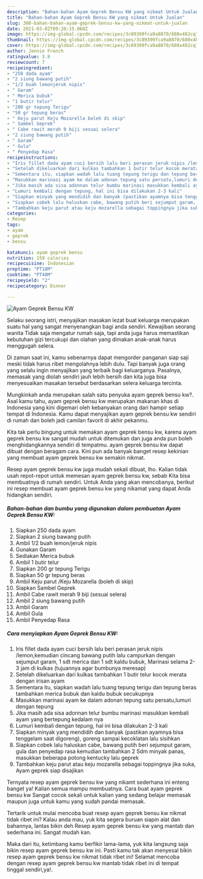 ```yaml
---
description: "Bahan-bahan Ayam Geprek Bensu KW yang nikmat Untuk Jualan"
title: "Bahan-bahan Ayam Geprek Bensu KW yang nikmat Untuk Jualan"
slug: 300-bahan-bahan-ayam-geprek-bensu-kw-yang-nikmat-untuk-jualan
date: 2021-03-02T09:20:15.068Z
image: https://img-global.cpcdn.com/recipes/3c89399fca9a8870/680x482cq70/ayam-geprek-bensu-kw-foto-resep-utama.jpg
thumbnail: https://img-global.cpcdn.com/recipes/3c89399fca9a8870/680x482cq70/ayam-geprek-bensu-kw-foto-resep-utama.jpg
cover: https://img-global.cpcdn.com/recipes/3c89399fca9a8870/680x482cq70/ayam-geprek-bensu-kw-foto-resep-utama.jpg
author: Jennie French
ratingvalue: 3.8
reviewcount: 7
recipeingredient:
- "250 dada ayam"
- "2 siung bawang putih"
- "1/2 buah lemonjeruk nipis"
- " Garam"
- " Merica bubuk"
- "1 butir telur"
- "200 gr tepung Terigu"
- "50 gr tepung beras"
- " Keju parut Keju Mozarella boleh di skip"
- " Sambel Geprek"
- " Cabe rawit merah 9 biji sesuai selera"
- "2 siung bawang putih"
- " Garam"
- " Gula"
- " Penyedap Rasa"
recipeinstructions:
- "Iris fillet dada ayam cuci bersih lalu beri perasan jeruk nipis /lemon,kemudian cincang bawang putih lalu campurkan dengan sejumput garam, 1 sdt merica dan 1 sdt kaldu bubuk, Marinasi selama 2-3 jam di kulkas (tujuannya agar bumbunya meresap)"
- "Setelah dikeluarkan dari kulkas tambahkan 1 butir telur kocok merata dengan irisan ayam"
- "Sementara itu, siapkan wadah lalu tuang tepung terigu dan tepung beras tambahkan merica bubuk dan kaldu bubuk secukupnya"
- "Masukkan marinasi ayam ke dalam adonan tepung satu persatu,lumuri dengan tepung"
- "Jika masih ada sisa adonnan telur bumbu marinasi masukkan kembali ayam yang bertepung kedalam nya"
- "Lumuri kembali dengan tepung, hal ini bisa dilakukan 2-3 kali"
- "Siapkan minyak yang mendidih dan banyak (pastikan ayamnya bisa tenggelam saat digoreng), goreng sampai kecoklatan lalu sisihkan"
- "Siapkan cobek lalu haluskan cabe, bawang putih beri sejumput garam, gula dan penyedap rasa kemudian tambahkan 2 Sdm minyak panas, masukkan beberapa potong kentucky lalu geprek"
- "Tambahkan keju parut atau keju mozarella sebagai toppingnya jika suka, Ayam geprek siap disajikan"
categories:
- Resep
tags:
- ayam
- geprek
- bensu

katakunci: ayam geprek bensu 
nutrition: 159 calories
recipecuisine: Indonesian
preptime: "PT18M"
cooktime: "PT40M"
recipeyield: "2"
recipecategory: Dinner

---
```



![Ayam Geprek Bensu KW](https://img-global.cpcdn.com/recipes/3c89399fca9a8870/680x482cq70/ayam-geprek-bensu-kw-foto-resep-utama.jpg)

Selaku seorang istri, menyajikan masakan lezat buat keluarga merupakan suatu hal yang sangat menyenangkan bagi anda sendiri. Kewajiban seorang  wanita Tidak saja mengatur rumah saja, tapi anda juga harus memastikan kebutuhan gizi tercukupi dan olahan yang dimakan anak-anak harus menggugah selera.

Di zaman  saat ini, kamu sebenarnya dapat mengorder panganan siap saji meski tidak harus ribet mengolahnya lebih dulu. Tapi banyak juga orang yang selalu ingin menyajikan yang terbaik bagi keluarganya. Pasalnya, memasak yang diolah sendiri jauh lebih bersih dan kita juga bisa menyesuaikan masakan tersebut berdasarkan selera keluarga tercinta. 



Mungkinkah anda merupakan salah satu penyuka ayam geprek bensu kw?. Asal kamu tahu, ayam geprek bensu kw merupakan makanan khas di Indonesia yang kini digemari oleh kebanyakan orang dari hampir setiap tempat di Indonesia. Kamu dapat menyajikan ayam geprek bensu kw sendiri di rumah dan boleh jadi camilan favorit di akhir pekanmu.

Kita tak perlu bingung untuk memakan ayam geprek bensu kw, karena ayam geprek bensu kw sangat mudah untuk ditemukan dan juga anda pun boleh menghidangkannya sendiri di tempatmu. ayam geprek bensu kw dapat dibuat dengan beragam cara. Kini pun ada banyak banget resep kekinian yang membuat ayam geprek bensu kw semakin nikmat.

Resep ayam geprek bensu kw juga mudah sekali dibuat, lho. Kalian tidak usah repot-repot untuk memesan ayam geprek bensu kw, sebab Kita bisa membuatnya di rumah sendiri. Untuk Anda yang akan mencobanya, berikut ini resep membuat ayam geprek bensu kw yang nikamat yang dapat Anda hidangkan sendiri.

<!--inarticleads1-->

##### Bahan-bahan dan bumbu yang digunakan dalam pembuatan Ayam Geprek Bensu KW:

1. Siapkan 250 dada ayam
1. Siapkan 2 siung bawang putih
1. Ambil 1/2 buah lemon/jeruk nipis
1. Gunakan  Garam
1. Sediakan  Merica bubuk
1. Ambil 1 butir telur
1. Siapkan 200 gr tepung Terigu
1. Siapkan 50 gr tepung beras
1. Ambil  Keju parut /Keju Mozarella (boleh di skip)
1. Siapkan  Sambel Geprek
1. Ambil  Cabe rawit merah 9 biji (sesuai selera)
1. Ambil 2 siung bawang putih
1. Ambil  Garam
1. Ambil  Gula
1. Ambil  Penyedap Rasa




<!--inarticleads2-->

##### Cara menyiapkan Ayam Geprek Bensu KW:

1. Iris fillet dada ayam cuci bersih lalu beri perasan jeruk nipis /lemon,kemudian cincang bawang putih lalu campurkan dengan sejumput garam, 1 sdt merica dan 1 sdt kaldu bubuk, Marinasi selama 2-3 jam di kulkas (tujuannya agar bumbunya meresap)
1. Setelah dikeluarkan dari kulkas tambahkan 1 butir telur kocok merata dengan irisan ayam
1. Sementara itu, siapkan wadah lalu tuang tepung terigu dan tepung beras tambahkan merica bubuk dan kaldu bubuk secukupnya
1. Masukkan marinasi ayam ke dalam adonan tepung satu persatu,lumuri dengan tepung
1. Jika masih ada sisa adonnan telur bumbu marinasi masukkan kembali ayam yang bertepung kedalam nya
1. Lumuri kembali dengan tepung, hal ini bisa dilakukan 2-3 kali
1. Siapkan minyak yang mendidih dan banyak (pastikan ayamnya bisa tenggelam saat digoreng), goreng sampai kecoklatan lalu sisihkan
1. Siapkan cobek lalu haluskan cabe, bawang putih beri sejumput garam, gula dan penyedap rasa kemudian tambahkan 2 Sdm minyak panas, masukkan beberapa potong kentucky lalu geprek
1. Tambahkan keju parut atau keju mozarella sebagai toppingnya jika suka, Ayam geprek siap disajikan




Ternyata resep ayam geprek bensu kw yang nikamt sederhana ini enteng banget ya! Kalian semua mampu membuatnya. Cara buat ayam geprek bensu kw Sangat cocok sekali untuk kalian yang sedang belajar memasak maupun juga untuk kamu yang sudah pandai memasak.

Tertarik untuk mulai mencoba buat resep ayam geprek bensu kw nikmat tidak ribet ini? Kalau anda mau, yuk kita segera buruan siapin alat dan bahannya, lantas bikin deh Resep ayam geprek bensu kw yang mantab dan sederhana ini. Sangat mudah kan. 

Maka dari itu, ketimbang kamu berfikir lama-lama, yuk kita langsung saja bikin resep ayam geprek bensu kw ini. Pasti kamu tak akan menyesal bikin resep ayam geprek bensu kw nikmat tidak ribet ini! Selamat mencoba dengan resep ayam geprek bensu kw mantab tidak ribet ini di tempat tinggal sendiri,ya!.

